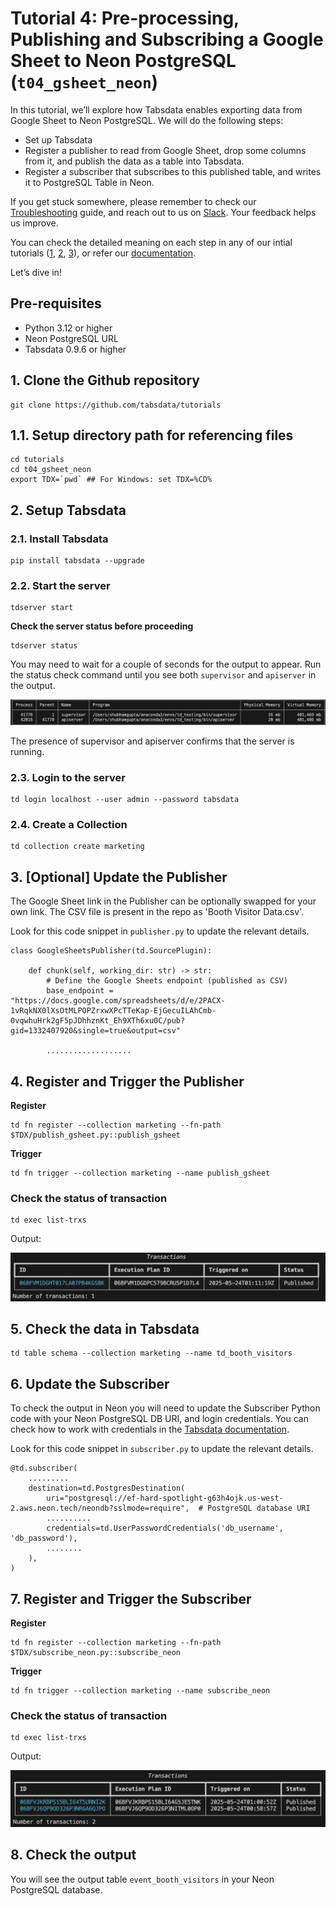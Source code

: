 # Tutorial 4: Pre-processing, Publishing and Subscribing a Google Sheet to Neon PostgreSQL (`t04_gsheet_neon`)

In this tutorial, we’ll explore how Tabsdata enables exporting data from Google Sheet to Neon PostgreSQL. We will do the following steps:

* Set up Tabsdata
* Register a publisher to read from Google Sheet, drop some columns from it, and publish the data as a table into Tabsdata.
* Register a subscriber that subscribes to this published table, and writes it to PostgreSQL Table in Neon.

If you get stuck somewhere, please remember to check our [Troubleshooting](https://docs.tabsdata.com/latest/guide/10_troubleshooting/main.html) guide, and reach out to us on [Slack](https://join.slack.com/t/tabsdata-community/shared_invite/zt-322toyigx-ZGFioMV2Gbza4bJDAR7wSQ). Your feedback helps us improve.

You can check the detailed meaning on each step in any of our intial tutorials ([1](https://github.com/tabsdata/tutorials/tree/main/t01_csv_pub_sub), [2](https://github.com/tabsdata/tutorials/tree/main/t02_postgres_pub_sub), [3](https://github.com/tabsdata/tutorials/tree/main/t03_csv_iceberg_pub_sub)), or refer our [documentation](https://docs.tabsdata.com/latest/guide/02_getting_started/main.html).

Let’s dive in!

## Pre-requisites

* Python 3.12 or higher
* Neon PostgreSQL URL
* Tabsdata 0.9.6 or higher

## 1. Clone the Github repository

```
git clone https://github.com/tabsdata/tutorials
```

## 1.1. Setup directory path for referencing files

```
cd tutorials
cd t04_gsheet_neon
export TDX=`pwd` ## For Windows: set TDX=%CD%
```

## 2. Setup Tabsdata

### 2.1. Install Tabsdata

```
pip install tabsdata --upgrade
```

### 2.2. Start the server

```
tdserver start
```

**Check the server status before proceeding**

```
tdserver status
```
You may need to wait for a couple of seconds for the output to appear. Run the status check command until you see both `supervisor` and `apiserver` in the output.

<img src="./assets/tdserver_status.png" alt="Server Status" height="80%">

The presence of supervisor and apiserver confirms that the server is running.

### 2.3. Login to the server

```
td login localhost --user admin --password tabsdata
```

### 2.4. Create a Collection

```
td collection create marketing
```

## 3. [Optional] Update the Publisher

The Google Sheet link in the Publisher can be optionally swapped for your own link. The CSV file is present in the repo as 'Booth Visitor Data.csv'.

Look for this code snippet in `publisher.py` to update the relevant details.

```
class GoogleSheetsPublisher(td.SourcePlugin):

    def chunk(self, working_dir: str) -> str:
        # Define the Google Sheets endpoint (published as CSV)
        base_endpoint = "https://docs.google.com/spreadsheets/d/e/2PACX-1vRqkNX0lXsOtMLPOPZrxwXPcTTeKap-EjGecuILAhCmb-0vqwhuHrk2gF5pJDhhznKt_Eh9XTh6xu0C/pub?gid=1332407920&single=true&output=csv"

        ...................
```


## 4. Register and Trigger the Publisher

**Register**
```
td fn register --collection marketing --fn-path $TDX/publish_gsheet.py::publish_gsheet
```

**Trigger**
```
td fn trigger --collection marketing --name publish_gsheet
```

### Check the status of transaction

```
td exec list-trxs
```

Output:

<img src="./assets/function_published.png" alt="Function Published" height="auto">

## 5. Check the data in Tabsdata

```
td table schema --collection marketing --name td_booth_visitors
```

## 6. Update the Subscriber

To check the output in Neon you will need to update the Subscriber Python code with your Neon PostgreSQL DB URI, and login credentials. You can check how to work with credentials in the [Tabsdata documentation](https://docs.tabsdata.com/latest/guide/secrets_management/main.html).

Look for this code snippet in `subscriber.py` to update the relevant details.

```
@td.subscriber(
    .........
    destination=td.PostgresDestination(
        uri="postgresql://ef-hard-spotlight-g63h4ojk.us-west-2.aws.neon.tech/neondb?sslmode=require",  # PostgreSQL database URI
        ..........
        credentials=td.UserPasswordCredentials('db_username', 'db_password'),
        ........
    ),
)
```

## 7. Register and Trigger the Subscriber

**Register**
```
td fn register --collection marketing --fn-path $TDX/subscribe_neon.py::subscribe_neon
```

**Trigger**
```
td fn trigger --collection marketing --name subscribe_neon
```

### Check the status of transaction

```
td exec list-trxs
```

Output:

<img src="./assets/function_published_both.png" alt="Function Published" height="auto">

## 8. Check the output

You will see the output table `event_booth_visitors` in your Neon PostgreSQL database.